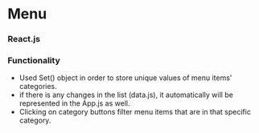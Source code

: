 # Menu

### React.js


### Functionality
* Used Set() object in order to store unique values of menu items' categories.
* if there is any changes in the list (data.js), it automatically will be represented in the App.js as well.
* Clicking on category buttons filter menu items that are in that specific category.
